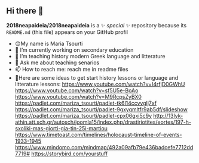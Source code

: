 ## Hi there 👋
**2018neapaideia/2018neapaideia** is a ✨ _special_ ✨ repository because its `README.md` (this file) appears on your GitHub profil
- 😊Μy name is Maria Tsourti
- 🔭 I’m currently working on secondary education
- 🌱 I’m teaching history modern Greek language and litterature
- 💬 Ask me about teaching senarios
- 📫 How to reach me: reach me in readme files
- 🎇Here are some ideas to get start history lessons or language and litterature lessons: 
https://www.youtube.com/watch?v=I4rfjD0GWhU
https://www.youtube.com/watch?v=sf5U5e-BoAo
https://www.youtube.com/watch?v=M9RcpsZyBX0
https://padlet.com/mariza_tsourti/padlet-tk6l14ccvvglj7xf
https://padlet.com/mariza_tsourti/padlet-9gxyqmltfr9ab5df/slideshow
https://padlet.com/mariza_tsourti/padlet-cpx06gxi5c9y
http://13lyk-athin.att.sch.gr/autosch/joomla15/index.php/drastiriotites/eortes/197-h-sxoliki-mas-giorti-gia-tin-25i-martiou
https://www.timetoast.com/timelines/holocaust-timeline-of-events-1933-1945
https://www.mindomo.com/mindmap/492a09afb79e436badcefe7712dd7719#
https://storybird.com/yourstuff
